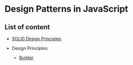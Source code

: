 # Design Patterns in JavaScript

## List of content

- [SOLID Design Principles](./notebook/SOLID.md)

- Design Principles:
  - [Builder](./notebook/builder.md)
